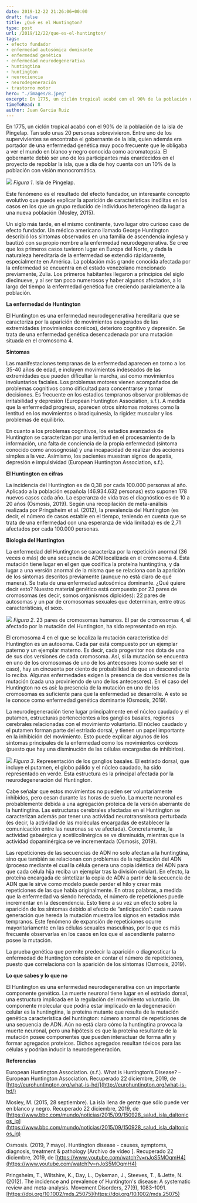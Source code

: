 ```yaml
---
date: 2019-12-22 21:26:06+00:00
draft: false
title: ¿Qué es el Huntington?
type: post
url: /2019/12/22/que-es-el-huntington/
tags:
- efecto fundador
- enfermedad autosómica dominante
- enfermedad genética
- enfermedad neurodegenerativa
- huntingtina
- huntington
- neurociencia
- neurodegeneración
- trastorno motor
hero: "./images/8.jpeg"
excerpt: En 1775, un ciclón tropical acabó con el 90% de la población de la isla de Pingelap. Tan solo unas 20 personas sobrevivieron. Entre uno de los supervivientes se encontraba el gobernante de la isla, quien además era portador de una enfermedad genética muy poco frecuente que le obligaba a ver el mundo en blanco y negro conocida como acromatopsi
timeToRead: 8
author: Juan Garcia Ruiz
---
```





En 1775, un ciclón tropical acabó con el 90% de la población de la isla de Pingelap. Tan solo unas 20 personas sobrevivieron. Entre uno de los supervivientes se encontraba el gobernante de la isla, quien además era portador de una enfermedad genética muy poco frecuente que le obligaba a ver el mundo en blanco y negro conocida como acromatopsia. El gobernante debió ser uno de los participantes más enardecidos en el proyecto de repoblar la isla, que a día de hoy cuenta con un 10% de la población con visión monocromática. 







![](https://nervousystemhome.files.wordpress.com/2019/12/oroluk_island_akk.jpg?w=1024)
_Figura 1_. Isla de Pingelap.







Este fenómeno es el resultado del efecto fundador, un interesante concepto evolutivo que puede explicar la aparición de características insólitas en los casos en los que un grupo reducido de individuos heterogéneo da lugar a una nueva población (Mosley, 2015).







Un siglo más tarde, en el mismo continente, tuvo lugar otro curioso caso de efecto fundador. Un médico americano llamado George Huntington describió los síntomas observados en una familia de ascendencia inglesa y bautizó con su propio nombre a la enfermedad neurodegenerativa. Se cree que los primeros casos tuvieron lugar en Europa del Norte, y dada la naturaleza hereditaria de la enfermedad se extendió rápidamente, especialmente en América. La población más grande conocida afectada por la enfermedad se encuentra en el estado venezolano mencionado previamente, Zulia. Los primeros habitantes llegaron a principios del siglo diecinueve, y al ser tan poco numerosos y haber algunos afectados, a lo largo del tiempo la enfermedad genética fue creciendo paralelamente a la población. 







**La enfermedad de Huntington**







El Huntington es una enfermedad neurodegenerativa hereditaria que se caracteriza por la aparición de movimientos exagerados de las extremidades (movimientos coréicos), deterioro cognitivo y depresión. Se trata de una enfermedad genética desencadenada por una mutación situada en el cromosoma 4. 







**Síntomas**







Las manifestaciones tempranas de la enfermedad aparecen en torno a los 35-40 años de edad, e incluyen movimientos indeseados de las extremidades que pueden dificultar la marcha, así como movimientos involuntarios faciales. Los problemas motores vienen acompañados de problemas cognitivos como dificultad para concentrarse y tomar decisiones. Es frecuente en los estadios tempranos observar problemas de irritabilidad y depresión (European Huntington Association, s.f.). A medida que la enfermedad progresa, aparecen otros síntomas motores como la lentitud en los movimientos o bradiquinesia, la rigidez muscular y los problemas de equilibrio. 







En cuanto a los problemas cognitivos, los estadios avanzados de Huntington se caracterizan por una lentitud en el procesamiento de la información, una falta de conciencia de la propia enfermedad (síntoma conocido como anosognosia) y una incapacidad de realizar dos acciones simples a la vez. Asimismo, los pacientes muestran signos de apatía, depresión e impulsividad (European Huntington Association, s.f.). 







**El Huntington en cifras**







La incidencia del Huntington es de 0,38 por cada 100.000 personas al año. Aplicado a la población española (46.934.632 personas) esto suponen 178 nuevos casos cada año. La esperanza de vida tras el diagnóstico es de 10 a 20 años (Ósmosis, 2019). Según una recopilación de meta-análisis realizada por Pringsheim et al. (2012), la prevalencia del Huntington (es decir, el número de casos estable en el tiempo, teniendo en cuenta que se trata de una enfermedad con una esperanza de vida limitada) es de 2,71 afectados por cada 100.000 personas. 







**Biologia del Huntington**







La enfermedad del Huntington se caracteriza por la repetición anormal (36 veces o más) de una secuencia de ADN localizada en el cromosoma 4. Esta mutación tiene lugar en el gen que codifica la proteína huntingtina, y da lugar a una versión anormal de la misma que se relaciona con la aparición de los síntomas descritos previamente (aunque no está claro de qué manera).  Se trata de una enfermedad autosómica dominante. ¿Qué quiere decir esto? Nuestro material genético está compuesto por 23 pares de cromosomas (es decir, somos organismos diploides): 22 pares de autosomas y un par de cromosomas sexuales que determinan, entre otras características, el sexo.







![](https://nervousystemhome.files.wordpress.com/2019/12/ucsc_human_chromosome_colours.png?w=1024)
_Figura 2_. 23 pares de cromosomas humanos. El par de cromosomas 4, el afectado por la mutación del Huntington, ha sido representado en rojo.







El cromosoma 4 en el que se localiza la mutación característica del Huntington es un autosoma. Cada par está compuesto por un ejemplar paterno y un ejemplar materno. Es decir, cada progenitor nos dota de una de sus dos versiones de cada cromosoma. Así, si la mutación se encuentra en uno de los cromosomas de uno de los antecesores (como suele ser el caso), hay un cincuenta por ciento de probabilidad de que un descendiente lo reciba. Algunas enfermedades exigen la presencia de dos versiones de la mutación (cada una proviniendo de uno de los antecesores). En el caso del Huntington no es así: la presencia de la mutación en uno de los cromosomas es suficiente para que la enfermedad se desarrolle. A esto se le conoce como enfermedad genética dominante (Osmosis, 2019). 







La neurodegeneración tiene lugar principalmente en el núcleo caudado y el putamen, estructuras pertenecientes a los ganglios basales, regiones cerebrales relacionadas con el movimiento voluntario. El núcleo caudado y el putamen forman parte del estriado dorsal, y tienen un papel importante en la inhibición del movimiento. Esto puede explicar algunos de los síntomas principales de la enfermedad como los movimientos coréicos (puesto que hay una disminución de las células encargadas de inhibirlos). 







![](https://nervousystemhome.files.wordpress.com/2019/12/schematic_illustration_of_projection_fibers_esp.jpg?w=1024)
_Figura 3_. Representación de los ganglios basales. El estriado dorsal, que incluye el putamen, el globo pálido y el núcleo caudado, ha sido representado en verde. Esta estructura es la principal afectada por la neurodegeneración del Huntington.







Cabe señalar que estos movimientos no pueden ser voluntariamente inhibidos, pero cesan durante las horas de sueño. La muerte neuronal es probablemente debida a una agregación proteica de la versión aberrante de la huntingtina. Las estructuras cerebrales afectadas en el Huntington se caracterizan además por tener una actividad neurotransmisora perturbada (es decir, la actividad de las moléculas encargadas de establecer la comunicación entre las neuronas se ve afectada). Concretamente, la actividad gabaérgica y acetilcolinérgica se ve disminuída, mientras que la actividad dopaminérgica se ve incrementada (Osmosis, 2019).







Las repeticiones de las secuencias de ADN no solo afectan a la huntingtina, sino que también se relacionan con problemas de la replicación del ADN (proceso mediante el cual la célula genera una copia idéntica del ADN para que cada célula hija reciba un ejemplar tras la división celular). En efecto, la proteína encargada de sintetizar la copia de ADN a partir de la secuencia de ADN que le sirve como modelo puede perder el hilo y crear más repeticiones de las que había originalmente. En otras palabras, a medida que la enfermedad va siendo heredada, el número de repeticiones puede incrementar en la descendencia. Esto tiene a su vez un efecto sobre la aparición de los síntomas debido al efecto de “anticipación”: cada nueva generación que hereda la mutación muestra los signos en estadios más tempranos. Este fenómeno de expansión de repeticiones ocurre mayoritariamente en las células sexuales masculinas, por lo que es más frecuente observarlas en los casos en los que el ascendiente paterno posee la mutación. 







La prueba genética que permite predecir la aparición o diagnosticar la enfermedad de Huntington consiste en contar el número de repeticiones, puesto que correlaciona con la aparición de los síntomas (Osmosis, 2019). 







**Lo que sabes y lo que no**







El Huntington es una enfermedad neurodegenerativa con un importante componente genético. La muerte neuronal tiene lugar en el estriado dorsal, una estructura implicada en la regulación del movimiento voluntario. Un componente molecular que podría estar implicado en la degeneración celular es la huntingtina, la proteína mutante que resulta de la mutación genética característica del huntington: número anormal de repeticiones de una secuencia de ADN. Aún no está claro cómo la huntingtina provoca la muerte neuronal, pero una hipótesis es que la proteína resultante de la mutación posee componentes que pueden interactuar de forma afín y formar agregados proteicos. Dichos agregados resultan tóxicos para las células y podrían inducir la neurodegeneración.  







**Referencias**







European Huntington Association. (s.f.). What is Huntington’s Disease? – European Huntington Association. Recuperado 22 diciembre, 2019, de [http://eurohuntington.org/what-is-hd/](http://eurohuntington.org/what-is-hd/)







Mosley, M. (2015, 28 septiembre). La isla llena de gente que sólo puede ver en blanco y negro. Recuperado 22 diciembre, 2019, de [https://www.bbc.com/mundo/noticias/2015/09/150928_salud_isla_daltonicos_ig](https://www.bbc.com/mundo/noticias/2015/09/150928_salud_isla_daltonicos_ig)







Osmosis. (2019, 7 mayo). Huntington disease - causes, symptoms, diagnosis, treatment & pathology [Archivo de vídeo ]. Recuperado 22 diciembre, 2019, de [https://www.youtube.com/watch?v=nJoS5MOqmH4](https://www.youtube.com/watch?v=nJoS5MOqmH4)







Pringsheim, T., Wiltshire, K., Day, L., Dykeman, J., Steeves, T., & Jette, N. (2012). The incidence and prevalence of Huntington's disease: A systematic review and meta-analysis. Movement Disorders, 27(9), 1083–1091. [https://doi.org/10.1002/mds.25075](https://doi.org/10.1002/mds.25075)  
  
  




